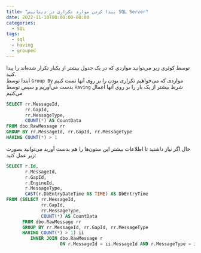 ```yaml
---
title: "پیدا کردن موارد تکراری در دیتابیس SQL Server"
date: 2022-11-10T00:00:00-00:00
categories:
  - SQL
tags:
  - sql
  - having
  - grouped
---
```


توسط کوئری زیر می‌توانید مواردی که در یک جدول بیشتر از یکبار تکرار شده‌اند را پیدا کنید.  
ابتدا توسط `Group By` مواردی که می‌خواهیم تکراری بودن را بر روی آنها تست کنیم بدست می‌آوریم و سپس توسط `Having` شرط بیشتر از یک بار را بر روی آنها اعمال می‌کنیم

```sql
SELECT rr.MessageId,
       rr.GapId,
       rr.MessageType,
       COUNT(*) AS CountData
FROM dbo.RawMessage rr
GROUP BY rr.MessageId, rr.GapId, rr.MessageType
HAVING COUNT(*) > 1
```

حال اگر نیاز داشتید تا اطلاعات بیشتر این ستون‌ها را هم بدست آورید می‌توانید بصورت زیر عمل کنید:  

```sql
SELECT r.Id,
       r.MessageId,
       r.GapId,
       r.EngineId,
       r.MessageType,
       CAST(r.DbEntryDateTime AS TIME) AS DbEntryTime
FROM (SELECT rr.MessageId,
             rr.GapId,
             rr.MessageType,
             COUNT(*) AS CountData
      FROM dbo.RawMessage rr
      GROUP BY rr.MessageId, rr.GapId, rr.MessageType
      HAVING COUNT(*) > 1) ii
         INNER JOIN dbo.RawMessage r
                    ON r.MessageId = ii.MessageId AND r.MessageType = ii.MessageType AND r.GapId = ii.GapId
```